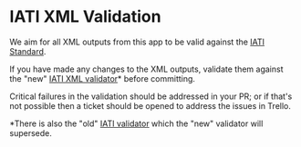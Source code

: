 # IATI XML Validation

We aim for all XML outputs from this app to be valid against the [IATI Standard](https://iatistandard.org/en/). 

If you have made any changes to the XML outputs, validate them against the "new" [IATI XML validator](https://test-validator.iatistandard.org/)* before committing.

Critical failures in the validation should be addressed in your PR; or if that's not possible then a ticket should be opened to address the issues in Trello.

*There is also the "old" [IATI validator](http://validator.iatistandard.org/) which the "new" validator will supersede. 
